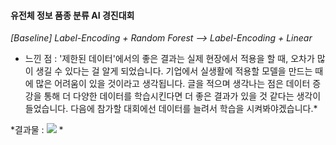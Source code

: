 #### 유전체 정보 품종 분류 AI 경진대회

*[Baseline] Label-Encoding + Random Forest  --> Label-Encoding + Linear*

* 느낀 점 : '제한된 데이터'에서의 좋은 결과는 실제 현장에서 적용을 할 때, 오차가 많이 생길 수 있다는 걸 알게 되었습니다. 기업에서 실생활에 적용할 모델을 만드는 때에 많은 어려움이 있을 것이라고 생각됩니다. 글을 적으며 생각나는 점은 데이터 증강을 통해 더 다양한 데이터를 학습시킨다면 더 좋은 결과가 있을 것 같다는 생각이 들었습니다. 다음에 참가할 대회에선 데이터를 늘려서 학습을 시켜봐야겠습니다.* 


*결과물 : <img src = "https://user-images.githubusercontent.com/111858761/217402719-cf6bb173-13f4-4a2e-aacf-1ec2750b30cc.png"> *
